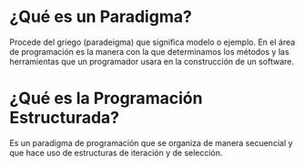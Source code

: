 # ¿Qué es un Paradigma?

Procede del griego (paradeigma) que significa modelo o ejemplo.  En el área de programación es la manera con la que determinamos los métodos y las herramientas 
que un programador usara en la construcción de un software.

# ¿Qué es la Programación Estructurada?

Es un paradigma de programación que se organiza de manera secuencial y que hace uso de estructuras de iteración y de selección.
